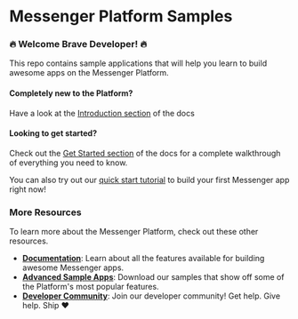 # Messenger Platform Samples

### 🔥 Welcome Brave Developer! 🔥
  
This repo contains sample applications that will help you learn to build awesome apps on the Messenger Platform. 

#### Completely new to the Platform?

Have a look at the [Introduction section](https://developers.facebook.com/docs/messenger-platform/getting-started) of the docs


#### Looking to get started?

Check out the [Get Started section](https://developers.facebook.com/docs/messenger-platform/getting-started) of the docs for a complete walkthrough of everything you need to know.

You can also try out our [quick start tutorial](https://developers.facebook.com/docs/messenger-platform/getting-started/quick-start) to build your first Messenger app right now!

### More Resources

To learn more about the Messenger Platform, check out these other resources.

- **[Documentation](https://developers.facebook.com/docs/messenger-platform/)**: Learn about all the features available for building awesome Messenger apps.
- **[Advanced Sample Apps](https://github.com/fbsamples/messenger-bot-samples)**: Download our samples that show off some of the Platform's most popular features.
- **[Developer Community](https://www.facebook.com/groups/messengerplatform/)**: Join our developer community! Get help. Give help. Ship ❤️
